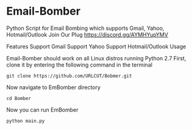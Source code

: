 # Email-Bomber
Python Script for Email Bombing which supports Gmail, Yahoo, Hotmail/Outlook 
Join Our Plug
https://discord.gg/AYMHYupYMV

Features
Support Gmail
Support Yahoo
Support Hotmail/Outlook
Usage

Email-Bomber should work on all Linux distros running Python 2.7 First, clone it by entering the following command in the terminal

`git clone https://github.com/URLCUT/Bobmer.git`

Now navigate to EmBomber directory

`cd Bomber`

Now you can run EmBomber

`python main.py`

